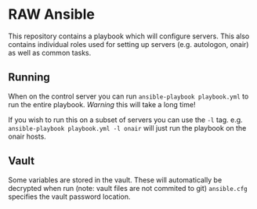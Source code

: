 # RAW Ansible

This repository contains a playbook which will configure servers.
This also contains individual roles used for setting up servers (e.g. autologon, onair) as well as common tasks.

## Running

When on the control server you can run `ansible-playbook playbook.yml` to run the entire playbook. *Warning* this will take a long time!

If you wish to run this on a subset of servers you can use the `-l` tag. e.g. `ansible-playbook playbook.yml -l onair` will just run the playbook on the onair hosts.

## Vault

Some variables are stored in the vault. These will automatically be decrypted when run (note: vault files are not commited to git) `ansible.cfg` specifies the vault password location.